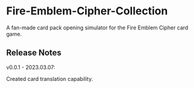 # Fire-Emblem-Cipher-Collection
 
A fan-made card pack opening simulator for the Fire Emblem Cipher card game.

## Release Notes
v0.0.1 - 2023.03.07:

Created card translation capability.
